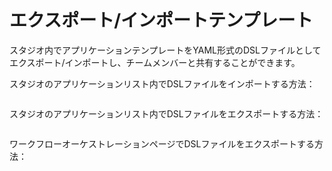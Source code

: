 # エクスポート/インポートテンプレート

スタジオ内でアプリケーションテンプレートをYAML形式のDSLファイルとしてエクスポート/インポートし、チームメンバーと共有することができます。

スタジオのアプリケーションリスト内でDSLファイルをインポートする方法：

<figure><img src="https://assets-docs.dify.ai/dify-enterprise-mintlify/jp/guides/workflow/3fdac452ecea5c560f13d74a9e953b1c.png" alt=""><figcaption></figcaption></figure>

スタジオのアプリケーションリスト内でDSLファイルをエクスポートする方法：

<figure><img src="https://assets-docs.dify.ai/dify-enterprise-mintlify/jp/guides/workflow/c912a260e5164608d210ea690b88a566.png" alt=""><figcaption></figcaption></figure>

ワークフローオーケストレーションページでDSLファイルをエクスポートする方法：

<figure><img src="https://assets-docs.dify.ai/dify-enterprise-mintlify/jp/guides/workflow/af7846c4e92e109547ad4f25d50aea1e.png" alt=""><figcaption></figcaption></figure>

